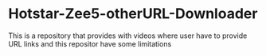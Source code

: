 # Hotstar-Zee5-otherURL-Downloader
This is a repository that provides with videos where user have to provide URL links and this repositor have some limitations
